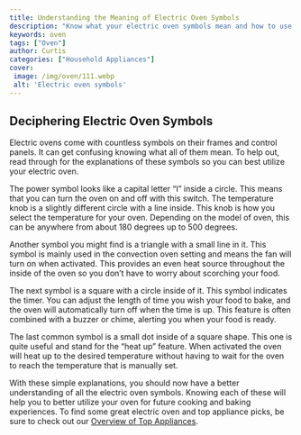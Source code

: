 ```yaml
---
title: Understanding the Meaning of Electric Oven Symbols
description: "Know what your electric oven symbols mean and how to use them with ease Learn how to make the optimal use of your electric oven in this blog post"
keywords: oven
tags: ["Oven"]
author: Curtis
categories: ["Household Appliances"]
cover: 
 image: /img/oven/111.webp
 alt: 'Electric oven symbols'
---
```

## Deciphering Electric Oven Symbols
Electric ovens come with countless symbols on their frames and control panels. It can get confusing knowing what all of them mean. To help out, read through for the explanations of these symbols so you can best utilize your electric oven. 

The power symbol looks like a capital letter “I” inside a circle. This means that you can turn the oven on and off with this switch. The temperature knob is a slightly different circle with a line inside. This knob is how you select the temperature for your oven. Depending on the model of oven, this can be anywhere from about 180 degrees up to 500 degrees. 

Another symbol you might find is a triangle with a small line in it. This symbol is mainly used in the convection oven setting and means the fan will turn on when activated. This provides an even heat source throughout the inside of the oven so you don’t have to worry about scorching your food. 

The next symbol is a square with a circle inside of it. This symbol indicates the timer. You can adjust the length of time you wish your food to bake, and the oven will automatically turn off when the time is up. This feature is often combined with a buzzer or chime, alerting you when your food is ready.

The last common symbol is a small dot inside of a square shape. This one is quite useful and stand for the “heat up” feature. When activated the oven will heat up to the desired temperature without having to wait for the oven to reach the temperature that is manually set.

With these simple explanations, you should now have a better understanding of all the electric oven symbols. Knowing each of these will help you to better utilize your oven for future cooking and baking experiences. To find some great electric oven and top appliance picks, be sure to check out our [Overview of Top Appliances](./pages/appliance-overview).
